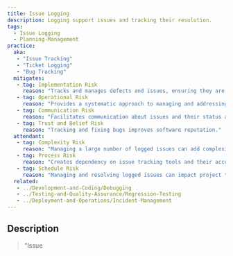 ```yaml
---
title: Issue Logging
description: Logging support issues and tracking their resolution.
tags: 
  - Issue Logging
  - Planning-Management
practice:
  aka: 
   - "Issue Tracking"
   - "Ticket Logging"
   - "Bug Tracking"
  mitigates:
   - tag: Implementation Risk
     reason: "Tracks and manages defects and issues, ensuring they are resolved."
   - tag: Operational Risk
     reason: "Provides a systematic approach to managing and addressing operational issues."
   - tag: Communication Risk
     reason: "Facilitates communication about issues and their status among team members."
   - tag: Trust and Belief Risk
     reason: "Tracking and fixing bugs improves software reputation."
  attendant:
   - tag: Complexity Risk
     reason: "Managing a large number of logged issues can add complexity."
   - tag: Process Risk
     reason: "Creates dependency on issue tracking tools and their accuracy."
   - tag: Schedule Risk
     reason: "Managing and resolving logged issues can impact project timelines."
  related:
   - ../Development-and-Coding/Debugging
   - ../Testing-and-Quality-Assurance/Regression-Testing
   - ../Deployment-and-Operations/Incident-Management
---
```


<PracticeIntro details={frontMatter} /> 

## Description

> "Issue
